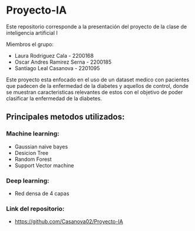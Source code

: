 # Proyecto-IA
Este repositorio corresponde a la presentación del proyecto de la clase de inteligencia artificial I

Miembros el grupo:

  * Laura Rodriguez Cala - 2200168
  * Oscar Andres Ramirez Serna - 2200185
  * Santiago Leal Casanova - 2201095

Este proyecto esta enfocado en el uso de un dataset medico con pacientes que padecen de la enfermedad de la diabetes y aquellos de control, donde se muestran caracteristicas relevantes de estos con el objetivo de poder clasificar la enfermedad de la diabetes.

## Principales metodos utilizados:

### Machine learning:

  * Gaussian naive bayes
  * Desicion Tree
  * Random Forest
  * Support Vector machine

### Deep learning:

 * Red densa de 4 capas 


### Link del repositorio:
  * https://github.com/Casanova02/Proyecto-IA
